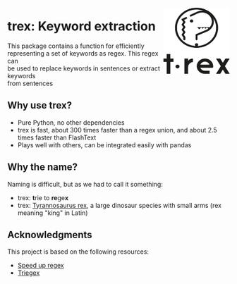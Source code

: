 <a href="https://github.com/mesejo/trex"><img src="https://raw.githubusercontent.com/mesejo/trex/images/trex_logo.png" width="150" height="150" align="right" /></a>

# trex: Keyword extraction

This package contains a function for efficiently  
representing a set of keywords as regex. This regex can  
be used to replace keywords in sentences or extract keywords  
from sentences

## Why use trex?

- Pure Python, no other dependencies
- trex is fast, about 300 times faster than a regex union, and about 2.5 times faster than FlashText
- Plays well with others, can be integrated easily with pandas

## Why the name?

Naming is difficult, but as we had to call it something:

* trex: **t**rie to **re**ge**x**
* trex: [Tyrannosaurus rex](https://en.wikipedia.org/wiki/Tyrannosaurus), a large dinosaur species with small arms  (rex meaning "king" in Latin)

## Acknowledgments

This project is based on the following resources:

- [Speed up regex](https://stackoverflow.com/questions/42742810/speed-up-millions-of-regex-replacements-in-python-3)
- [Triegex](https://github.com/ZhukovAlexander/triegex) 